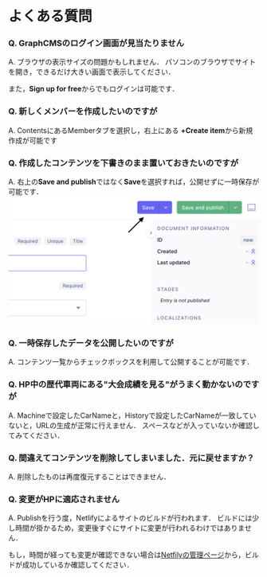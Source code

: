 # よくある質問

### Q. GraphCMSのログイン画面が見当たりません
A. ブラウザの表示サイズの問題かもしれません．
パソコンのブラウザでサイトを開き，できるだけ大きい画面で表示してください．

また，**Sign up for free**からでもログインは可能です．

### Q. 新しくメンバーを作成したいのですが
A. ContentsにあるMemberタブを選択し，右上にある **+Create item**から新規作成が可能です

### Q. 作成したコンテンツを下書きのまま置いておきたいのですが
A. 右上の**Save and publish**ではなく**Save**を選択すれば，公開せずに一時保存が可能です．
![savenpub](pic/save_and_publish.png)

### Q. 一時保存したデータを公開したいのですが
A. コンテンツ一覧からチェックボックスを利用して公開することが可能です．

### Q. HP中の歴代車両にある"大会成績を見る"がうまく動かないのですが
A. Machineで設定したCarNameと，Historyで設定したCarNameが一致していないと，URLの生成が正常に行えません．
スペースなどが入っていないか確認してみてください．

### Q. 間違えてコンテンツを削除してしまいました．元に戻せますか？
A. 削除したものは再度復元することはできません．

### Q. 変更がHPに適応されません
A. Publishを行う度，Netlifyによるサイトのビルドが行われます．
ビルドには少し時間が掛かるため，変更後すぐにサイトに変更が行われるわけではありません．

もし，時間が経っても変更が確認できない場合は[Netfilyの管理ページ](https://www.netlify.com/)から，ビルドが成功しているか確認してください．